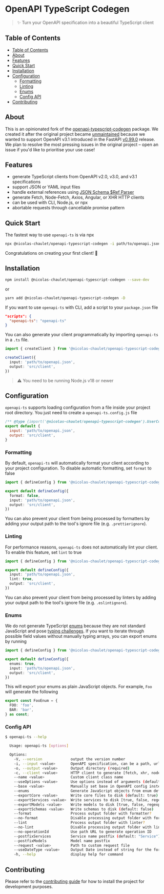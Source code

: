# OpenAPI TypeScript Codegen

> ✨ Turn your OpenAPI specification into a beautiful TypeScript client

## Table of Contents
- [Table of Contents](#table-of-contents)
- [About](#about)
- [Features](#features)
- [Quick Start](#quick-start)
- [Installation](#installation)
- [Configuration](#configuration)
  - [Formatting](#formatting)
  - [Linting](#linting)
  - [Enums](#enums)
  - [Config API](#config-api)
- [Contributing](#contributing)

## About

This is an opinionated fork of the [openapi-typescript-codegen](https://github.com/ferdikoomen/openapi-typescript-codegen) package. We created it after the original project became [unmaintained](https://github.com/ferdikoomen/openapi-typescript-codegen/issues/1276#issuecomment-1302392146) because we wanted to support OpenAPI v3.1 introduced in the FastAPI [v0.99.0](https://fastapi.tiangolo.com/release-notes/#0990) release. We plan to resolve the most pressing issues in the original project – open an issue if you'd like to prioritise your use case!

## Features

- generate TypeScript clients from OpenAPI v2.0, v3.0, and v3.1 specifications
- support JSON or YAML input files
- handle external references using [JSON Schema $Ref Parser](https://github.com/APIDevTools/json-schema-ref-parser/)
- generate Fetch, Node-Fetch, Axios, Angular, or XHR HTTP clients
- can be used with CLI, Node.js, or npx
- abortable requests through cancellable promise pattern

## Quick Start

The fastest way to use `openapi-ts` is via npx

```sh
npx @nicolas-chaulet/openapi-typescript-codegen -i path/to/openapi.json -o src/client
```

Congratulations on creating your first client! 🎉

## Installation

```sh
npm install @nicolas-chaulet/openapi-typescript-codegen --save-dev
```

or

```sh
yarn add @nicolas-chaulet/openapi-typescript-codegen -D
```

If you want to use `openapi-ts` with CLI, add a script to your `package.json` file

```json
"scripts": {
  "openapi-ts": "openapi-ts"
}
```

You can also generate your client programmatically by importing `openapi-ts` in a `.ts` file.

```ts
import { createClient } from '@nicolas-chaulet/openapi-typescript-codegen'

createClient({
  input: 'path/to/openapi.json',
  output: 'src/client',
})
```

> ⚠️ You need to be running Node.js v18 or newer

## Configuration

<!-- `openapi-ts` supports loading configuration from a file inside your project root directory. You can either create a `openapi-ts.config.js` file -->

`openapi-ts` supports loading configuration from a file inside your project root directory. You just need to create a `openapi-ts.config.js` file

```js
/** @type {import('@nicolas-chaulet/openapi-typescript-codegen').UserConfig} */
export default {
  input: 'path/to/openapi.json',
  output: 'src/client',
}
```

<!-- or `openapi-ts.config.ts`

```ts
import { defineConfig } from '@nicolas-chaulet/openapi-typescript-codegen';

export default defineConfig({
  input: 'path/to/openapi.json',
  output: 'src/client',
})
``` -->

### Formatting

By default, `openapi-ts` will automatically format your client according to your project configuration. To disable automatic formatting, set `format` to false

```ts
import { defineConfig } from '@nicolas-chaulet/openapi-typescript-codegen';

export default defineConfig({
  format: false,
  input: 'path/to/openapi.json',
  output: 'src/client',
})
```

You can also prevent your client from being processed by formatters by adding your output path to the tool's ignore file (e.g. `.prettierignore`).

### Linting

For performance reasons, `openapi-ts` does not automatically lint your client. To enable this feature, set `lint` to true

```ts
import { defineConfig } from '@nicolas-chaulet/openapi-typescript-codegen';

export default defineConfig({
  input: 'path/to/openapi.json',
  lint: true,
  output: 'src/client',
})
```

You can also prevent your client from being processed by linters by adding your output path to the tool's ignore file (e.g. `.eslintignore`).

### Enums

We do not generate TypeScript [enums](https://www.typescriptlang.org/docs/handbook/enums.html) because they are not standard JavaScript and pose [typing challenges](https://dev.to/ivanzm123/dont-use-enums-in-typescript-they-are-very-dangerous-57bh). If you want to iterate through possible field values without manually typing arrays, you can export enums by running

```ts
import { defineConfig } from '@nicolas-chaulet/openapi-typescript-codegen';

export default defineConfig({
  enums: true,
  input: 'path/to/openapi.json',
  output: 'src/client',
})
```

This will export your enums as plain JavaScript objects. For example, `Foo` will generate the following

```ts
export const FooEnum = {
  FOO: 'foo',
  BAR: 'bar',
} as const;
```

### Config API

```sh
$ openapi-ts --help

  Usage: openapi-ts [options]

  Options:
    -V, --version             output the version number
    -i, --input <value>       OpenAPI specification, can be a path, url or string content (required)
    -o, --output <value>      Output directory (required)
    -c, --client <value>      HTTP client to generate [fetch, xhr, node, axios, angular] (default: "fetch")
    --name <value>            Custom client class name
    --useOptions <value>      Use options instead of arguments (default: false)
    --base <value>            Manually set base in OpenAPI config instead of inferring from server value
    --enums                   Generate JavaScript objects from enum definitions (default: false)
    --exportCore <value>      Write core files to disk (default: true)
    --exportServices <value>  Write services to disk [true, false, regexp] (default: true)
    --exportModels <value>    Write models to disk [true, false, regexp] (default: true)
    --exportSchemas <value>   Write schemas to disk (default: false)
    --format                  Process output folder with formatter?
    --no-format               Disable processing output folder with formatter
    --lint                    Process output folder with linter?
    --no-lint                 Disable processing output folder with linter
    --no-operationId          Use path URL to generate operation ID
    --postfixServices         Service name postfix (default: "Service")
    --postfixModels           Model name postfix
    --request <value>         Path to custom request file
    --useDateType <value>     Output Date instead of string for the format "date-time" in the models (default: false)
    -h, --help                display help for command
```

## Contributing

Please refer to the [contributing guide](CONTRIBUTING.md) for how to install the project for development purposes.
